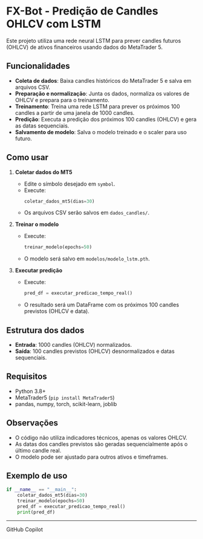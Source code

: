 # FX-Bot - Predição de Candles OHLCV com LSTM

Este projeto utiliza uma rede neural LSTM para prever candles futuros (OHLCV) de ativos financeiros usando dados do MetaTrader 5.

## Funcionalidades

- **Coleta de dados**: Baixa candles históricos do MetaTrader 5 e salva em arquivos CSV.
- **Preparação e normalização**: Junta os dados, normaliza os valores de OHLCV e prepara para o treinamento.
- **Treinamento**: Treina uma rede LSTM para prever os próximos 100 candles a partir de uma janela de 1000 candles.
- **Predição**: Executa a predição dos próximos 100 candles (OHLCV) e gera as datas sequenciais.
- **Salvamento de modelo**: Salva o modelo treinado e o scaler para uso futuro.

## Como usar

1. **Coletar dados do MT5**
   - Edite o símbolo desejado em `symbol`.
   - Execute:
     ```python
     coletar_dados_mt5(dias=30)
     ```
   - Os arquivos CSV serão salvos em `dados_candles/`.

2. **Treinar o modelo**
   - Execute:
     ```python
     treinar_modelo(epochs=50)
     ```
   - O modelo será salvo em `modelos/modelo_lstm.pth`.

3. **Executar predição**
   - Execute:
     ```python
     pred_df = executar_predicao_tempo_real()
     ```
   - O resultado será um DataFrame com os próximos 100 candles previstos (OHLCV e data).

## Estrutura dos dados

- **Entrada**: 1000 candles (OHLCV) normalizados.
- **Saída**: 100 candles previstos (OHLCV) desnormalizados e datas sequenciais.

## Requisitos

- Python 3.8+
- MetaTrader5 (`pip install MetaTrader5`)
- pandas, numpy, torch, scikit-learn, joblib

## Observações

- O código não utiliza indicadores técnicos, apenas os valores OHLCV.
- As datas dos candles previstos são geradas sequencialmente após o último candle real.
- O modelo pode ser ajustado para outros ativos e timeframes.

## Exemplo de uso

```python
if __name__ == "__main__":
    coletar_dados_mt5(dias=30)
    treinar_modelo(epochs=50)
    pred_df = executar_predicao_tempo_real()
    print(pred_df)
```

---
GitHub Copilot
